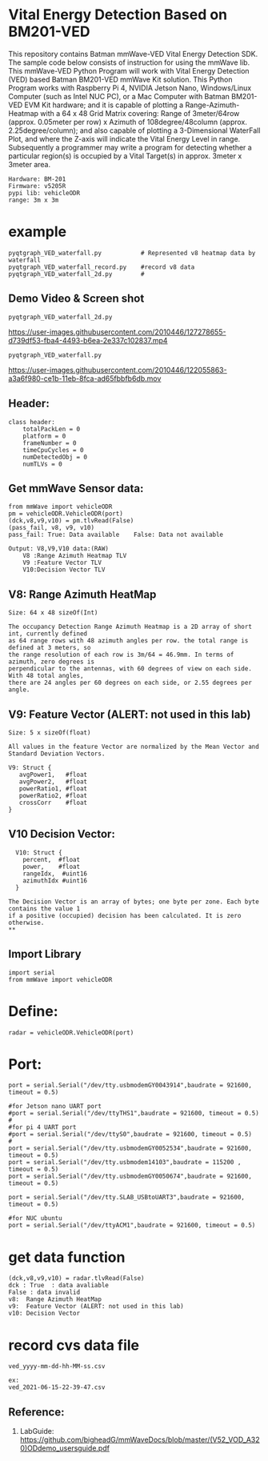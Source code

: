 # Vital Energy Detection Based on BM201-VED

This repository contains Batman mmWave-VED Vital Energy Detection SDK. The sample code below consists of instruction for using the mmWave lib. This mmWave-VED Python Program will work with Vital Energy Detection (VED) based Batman BM201-VED mmWave Kit solution. This Python Program works with Raspberry Pi 4, NVIDIA Jetson Nano, Windows/Linux Computer (such as Intel NUC PC), or a Mac Computer with Batman BM201-VED EVM Kit hardware; and it is capable of plotting a Range-Azimuth-Heatmap with a 64 x 48 Grid Matrix covering: Range of 3meter/64row (approx. 0.05meter per row) x Azimuth of 108degree/48column (approx. 2.25degree/column); and also capable of plotting a 3-Dimensional WaterFall Plot, and where the Z-axis will indicate the Vital Energy Level in range. Subsequently a programmer may write a program for detecting whether a particular region(s) is occupied by a Vital Target(s) in approx. 3meter x 3meter area. 
    
    
    Hardware: BM-201 
    Firmware: v5205R
    pypi lib: vehicleODR
    range: 3m x 3m


# example
    pyqtgraph_VED_waterfall.py           # Represented v8 heatmap data by waterfall
    pyqtgraph_VED_waterfall_record.py    #record v8 data 
    pyqtgraph_VED_waterfall_2d.py        # 
    
## Demo Video & Screen shot

    pyqtgraph_VED_waterfall_2d.py


https://user-images.githubusercontent.com/2010446/127278655-d739df53-fba4-4493-b6ea-2e337c102837.mp4

    pyqtgraph_VED_waterfall.py

https://user-images.githubusercontent.com/2010446/122055863-a3a6f980-ce1b-11eb-8fca-ad65fbbfb6db.mov

	

## Header:  

    class header:
	    totalPackLen = 0
	    platform = 0
	    frameNumber = 0
	    timeCpuCycles = 0
	    numDetectedObj = 0
	    numTLVs = 0

      
 ## Get mmWave Sensor data:
 
    from mmWave import vehicleODR    
    pm = vehicleODR.VehicleODR(port)
    (dck,v8,v9,v10) = pm.tlvRead(False)
    (pass_fail, v8, v9, v10)
    pass_fail: True: Data available    False: Data not available

  	Output: V8,V9,V10 data:(RAW)
    	V8 :Range Azimuth Heatmap TLV 
    	V9 :Feature Vector TLV 
    	V10:Decision Vector TLV 


## V8: Range Azimuth HeatMap
	
	Size: 64 x 48 sizeOf(Int)

	The occupancy Detection Range Azimuth Heatmap is a 2D array of short int, currently defined 
	as 64 range rows with 48 azimuth angles per row. the total range is defined at 3 meters, so
	the range resolution of each row is 3m/64 = 46.9mm. In terms of azimuth, zero degrees is 
	perpendicular to the antennas, with 60 degrees of view on each side. With 48 total angles, 
	there are 24 angles per 60 degrees on each side, or 2.55 degrees per angle.  

## V9: Feature Vector (ALERT: not used in this lab)

	Size: 5 x sizeOf(float)
	
	All values in the feature Vector are normalized by the Mean Vector and Standard Deviation Vectors.
	
	V9: Struct {
	   avgPower1, 	#float
	   avgPower2, 	#float
	   powerRatio1,	#float
	   powerRatio2, #float
	   crossCorr	#float	
	}
	
## V10 Decision Vector:

      V10: Struct {
        percent,  #float
        power,    #float
        rangeIdx,  #uint16 
        azimuthIdx #uint16
      }
     
	The Decision Vector is an array of bytes; one byte per zone. Each byte contains the value 1 
	if a positive (occupied) decision has been calculated. It is zero otherwise.
	**
	
	
## Import Library

	import serial
	from mmWave import vehicleODR  
	
# Define:
    radar = vehicleODR.VehicleODR(port)
  
# Port:
    port = serial.Serial("/dev/tty.usbmodemGY0043914",baudrate = 921600, timeout = 0.5)
    
    #for Jetson nano UART port
    #port = serial.Serial("/dev/ttyTHS1",baudrate = 921600, timeout = 0.5) 
    #
    #for pi 4 UART port
    #port = serial.Serial("/dev/ttyS0",baudrate = 921600, timeout = 0.5)
    #
    port = serial.Serial("/dev/tty.usbmodemGY0052534",baudrate = 921600, timeout = 0.5)
    port = serial.Serial("/dev/tty.usbmodem14103",baudrate = 115200 , timeout = 0.5)  
    port = serial.Serial("/dev/tty.usbmodemGY0050674",baudrate = 921600, timeout = 0.5)
    
    port = serial.Serial("/dev/tty.SLAB_USBtoUART3",baudrate = 921600, timeout = 0.5)  

    #for NUC ubuntu 
    port = serial.Serial("/dev/ttyACM1",baudrate = 921600, timeout = 0.5)
   
 # get data function
 
    (dck,v8,v9,v10) = radar.tlvRead(False)
    dck : True  : data avaliable
    False : data invalid
    v8:  Range Azimuth HeatMap
    v9:  Feature Vector (ALERT: not used in this lab)
    v10: Decision Vector
    
    
 # record cvs data file
    ved_yyyy-mm-dd-hh-MM-ss.csv
    
    ex:
    ved_2021-06-15-22-39-47.csv
    
## Reference:

1. LabGuide: https://github.com/bigheadG/mmWaveDocs/blob/master/(V52_VOD_A320)ODdemo_usersguide.pdf

